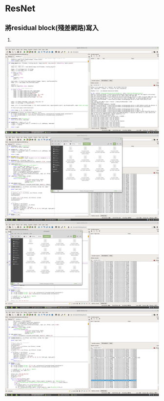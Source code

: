 # ResNet
## 將residual block(殘差網路)寫入
1.
![alt text](https://github.com/snsd050331/ResNet/blob/master/resnet_00.png?raw=true)
![alt text](https://github.com/snsd050331/ResNet/blob/master/resnet_01.png?raw=true)
![alt text](https://github.com/snsd050331/ResNet/blob/master/resnet_02.png?raw=true)
![alt text](https://github.com/snsd050331/ResNet/blob/master/resnet_03.png?raw=true)
